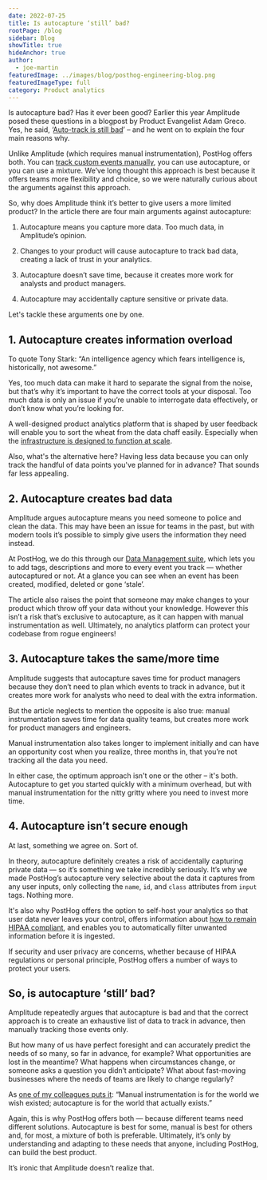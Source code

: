 ```yaml
---
date: 2022-07-25
title: Is autocapture ‘still’ bad?
rootPage: /blog
sidebar: Blog
showTitle: true
hideAnchor: true
author:
  - joe-martin
featuredImage: ../images/blog/posthog-engineering-blog.png
featuredImageType: full
category: Product analytics
---
```


Is autocapture bad? Has it ever been good? Earlier this year Amplitude posed these questions in a blogpost by Product Evangelist Adam Greco. Yes, he said, ‘[Auto-track is still bad](https://amplitude.com/blog/autotrack-is-bad)’ – and he went on to explain the four main reasons why.

Unlike Amplitude (which requires manual instrumentation), PostHog offers both. You can [track custom events manually](/tutorials/event-tracking-guide), you can use autocapture, or you can use a mixture. We’ve long thought this approach is best because it offers teams more flexibility and choice, so we were naturally curious about the arguments against this approach.

So, why does Amplitude think it’s better to give users a more limited product? In the article there are four main arguments against autocapture:

1. Autocapture means you capture more data. Too much data, in Amplitude’s opinion.

2. Changes to your product will cause autocapture to track bad data, creating a lack of trust in your analytics.
 
3. Autocapture doesn’t save time, because it creates more work for analysts and product managers.
 
4. Autocapture may accidentally capture sensitive or private data. 

Let's tackle these arguments one by one. 

## 1. Autocapture creates information overload

To quote Tony Stark: “An intelligence agency which fears intelligence is, historically, not awesome.” 

Yes, too much data can make it hard to separate the signal from the noise, but that’s why it’s important to have the correct tools at your disposal. Too much data is only an issue if you’re unable to interrogate data effectively, or don’t know what you’re looking for. 

A well-designed product analytics platform that is shaped by user feedback will enable you to sort the wheat from the data chaff easily. Especially when the [infrastructure is designed to function at scale](https://posthog.com/blog/clickhouse-announcement).

Also, what's the alternative here? Having less data because you can only track the handful of data points you've planned for in advance? That sounds far less appealing.

## 2. Autocapture creates bad data

Amplitude argues autocapture means you need someone to police and clean the data. This may have been an issue for teams in the past, but with modern tools it’s possible to simply give users the information they need instead. 

At PostHog, we do this through our [Data Management suite](/docs/user-guides/data-management), which lets you to add tags, descriptions and more to every event you track — whether autocaptured or not. At a glance you can see when an event has been created,  modified, deleted or gone ‘stale’.

The article also raises the point that someone may make changes to your product which throw off your data without your knowledge. However this isn’t a risk that’s exclusive to autocapture, as it can happen with manual instrumentation as well. Ultimately, no analytics platform can protect your codebase from rogue engineers!

## 3. Autocapture takes the same/more time

Amplitude suggests that autocapture saves time for product managers because they don’t need to plan which events to track in advance, but it creates more work for analysts who need to deal with the extra information. 

But the article neglects to mention the opposite is also true: manual instrumentation saves time for data quality teams, but creates more work for product managers and engineers. 

Manual instrumentation also takes longer to implement initially and can have an opportunity cost when you realize, three months in, that you’re not tracking all the data you need. 

In either case, the optimum approach isn't one or the other – it's both. Autocapture to get you started quickly with a minimum overhead, but with manual instrumentation for the nitty gritty where you need to invest more time.

## 4. Autocapture isn’t secure enough

At last, something we agree on. Sort of. 

In theory, autocapture definitely creates a risk of accidentally capturing private data — so it’s something we take incredibly seriously. It’s why we made PostHog’s autocapture very selective about the data it captures from any user inputs, only collecting the `name`, `id`, and `class` attributes from `input` tags. Nothing more. 

It's also why PostHog offers the option to self-host your analytics so that user data never leaves your control, offers information about [how to remain HIPAA compliant](/docs/privacy/hipaa-compliance), and enables you to automatically filter unwanted information before it is ingested. 

If security and user privacy are concerns, whether because of HIPAA regulations or personal principle, PostHog offers a number of ways to protect your users.

## So, is autocapture ‘still’ bad?

Amplitude repeatedly argues that autocapture is bad and that the correct approach is to create an exhaustive list of data to track in advance, then manually tracking those events only.

But how many of us have perfect foresight and can accurately predict the needs of so many, so far in advance, for example? What opportunities are lost in the meantime? What happens when circumstances change, or someone asks a question you didn’t anticipate? What about fast-moving businesses where the needs of teams are likely to change regularly?

As [one of my colleagues puts it](https://github.com/PostHog/posthog.com/issues/3593#issuecomment-1160197161): “Manual instrumentation is for the world we wish existed; autocapture is for the world that actually exists.”

Again, this is why PostHog offers both — because different teams need different solutions. Autocapture is best for some, manual is best for others and, for most, a mixture of both is preferable. Ultimately, it’s only by understanding and adapting to these needs that anyone, including PostHog, can build the best product. 

It’s ironic that Amplitude doesn’t realize that. 
